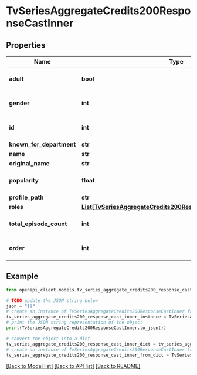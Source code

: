 # TvSeriesAggregateCredits200ResponseCastInner


## Properties

Name | Type | Description | Notes
------------ | ------------- | ------------- | -------------
**adult** | **bool** |  | [optional] [default to True]
**gender** | **int** |  | [optional] [default to 0]
**id** | **int** |  | [optional] [default to 0]
**known_for_department** | **str** |  | [optional] 
**name** | **str** |  | [optional] 
**original_name** | **str** |  | [optional] 
**popularity** | **float** |  | [optional] [default to 0]
**profile_path** | **str** |  | [optional] 
**roles** | [**List[TvSeriesAggregateCredits200ResponseCastInnerRolesInner]**](TvSeriesAggregateCredits200ResponseCastInnerRolesInner.md) |  | [optional] 
**total_episode_count** | **int** |  | [optional] [default to 0]
**order** | **int** |  | [optional] [default to 0]

## Example

```python
from openapi_client.models.tv_series_aggregate_credits200_response_cast_inner import TvSeriesAggregateCredits200ResponseCastInner

# TODO update the JSON string below
json = "{}"
# create an instance of TvSeriesAggregateCredits200ResponseCastInner from a JSON string
tv_series_aggregate_credits200_response_cast_inner_instance = TvSeriesAggregateCredits200ResponseCastInner.from_json(json)
# print the JSON string representation of the object
print(TvSeriesAggregateCredits200ResponseCastInner.to_json())

# convert the object into a dict
tv_series_aggregate_credits200_response_cast_inner_dict = tv_series_aggregate_credits200_response_cast_inner_instance.to_dict()
# create an instance of TvSeriesAggregateCredits200ResponseCastInner from a dict
tv_series_aggregate_credits200_response_cast_inner_from_dict = TvSeriesAggregateCredits200ResponseCastInner.from_dict(tv_series_aggregate_credits200_response_cast_inner_dict)
```
[[Back to Model list]](../README.md#documentation-for-models) [[Back to API list]](../README.md#documentation-for-api-endpoints) [[Back to README]](../README.md)


